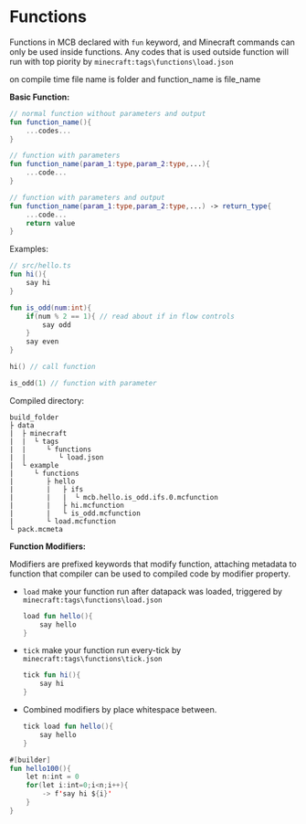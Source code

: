 # Functions

Functions in MCB declared with `fun` keyword, and Minecraft commands can only be used inside functions. Any codes that is used outside function will run with top piority by `minecraft:tags\functions\load.json`

on compile time file name is folder and function_name is file_name

**Basic Function:**

```kt
// normal function without parameters and output
fun function_name(){
    ...codes...
}

// function with parameters
fun function_name(param_1:type,param_2:type,...){
    ...code...
}

// function with parameters and output
fun function_name(param_1:type,param_2:type,...) -> return_type{
    ...code...
    return value
}
```

Examples:

```kt
// src/hello.ts
fun hi(){
    say hi
}

fun is_odd(num:int){
    if(num % 2 == 1){ // read about if in flow controls
        say odd
    }
    say even
}

hi() // call function

is_odd(1) // function with parameter
```

Compiled directory:

```log
build_folder
├ data
|  ├ minecraft
|  |  └ tags
|  |     └ functions
|  |        └ load.json
|  └ example
|     └ functions
|        ├ hello
|        |   ├ ifs
|        |   |  └ mcb.hello.is_odd.ifs.0.mcfunction
|        |   ├ hi.mcfunction
|        |   └ is_odd.mcfunction
|        └ load.mcfunction
└ pack.mcmeta
```

**Function Modifiers:**

Modifiers are prefixed keywords that modify function, attaching metadata to function that compiler can be used to compiled code by modifier property.

- `load` make your function run after datapack was loaded, triggered by `minecraft:tags\functions\load.json`

    ```kt
    load fun hello(){
        say hello
    }
    ```

- `tick` make your function run every-tick by `minecraft:tags\functions\tick.json`

    ```kt
    tick fun hi(){
        say hi
    }
    ```

- Combined modifiers by place whitespace between.

    ```kt
    tick load fun hello(){
        say hello
    }
    ```

```kt
#[builder]
fun hello100(){
    let n:int = 0
    for(let i:int=0;i<n;i++){
        -> f'say hi ${i}'
    }
}
```
